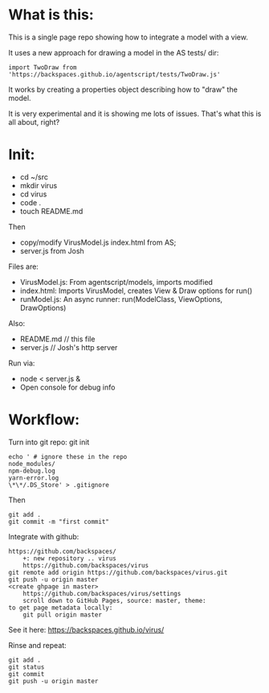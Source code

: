 # What is this:

This is a single page repo showing how to integrate a model with a view.

It uses a new approach for drawing a model in the AS tests/ dir:

    import TwoDraw from 'https://backspaces.github.io/agentscript/tests/TwoDraw.js'

It works by creating a properties object describing how to "draw" the model.

It is very experimental and it is showing me lots of issues. That's what this is all about, right?

# Init:

-   cd ~/src
-   mkdir virus
-   cd virus
-   code .
-   touch README.md

Then

-   copy/modify VirusModel.js index.html from AS;
-   server.js from Josh

Files are:

-   VirusModel.js: From agentscript/models, imports modified
-   index.html: Imports VirusModel, creates View & Draw options for run()
-   runModel.js: An async runner: run(ModelClass, ViewOptions, DrawOptions)

Also:

-   README.md // this file
-   server.js // Josh's http server

Run via:

-   node < server.js &
-   Open console for debug info

# Workflow:

Turn into git repo:
git init

```
echo ' # ignore these in the repo
node_modules/
npm-debug.log
yarn-error.log
\*\*/.DS_Store' > .gitignore
```

Then

```
git add .
git commit -m "first commit"
```

Integrate with github:

```
https://github.com/backspaces/
    +: new repository .. virus
    https://github.com/backspaces/virus
git remote add origin https://github.com/backspaces/virus.git
git push -u origin master
<create ghpage in master>
    https://github.com/backspaces/virus/settings
    scroll down to GitHub Pages, source: master, theme:
to get page metadata locally:
    git pull origin master
```

See it here: https://backspaces.github.io/virus/

Rinse and repeat:

```
git add .
git status
git commit
git push -u origin master
```
